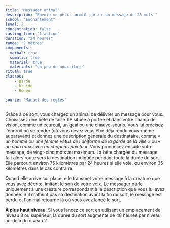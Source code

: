 ```yaml
---
title: "Messager animal"
description: "Envoie un petit animal porter un message de 25 mots."
school: "Enchantement"
level: 2
concentration: false
casting_time: "1 action"
duration: "24 heures"
range: "9 mètres"
components:
  verbal: true
  somatic: true
  material: true
  materials: "un peu de nourriture"
ritual: true
classes:
    - Barde
    - Druide
    - Rôdeur

source: "Manuel des règles"
---
```

Grâce à ce sort, vous chargez un animal de délivrer un message pour vous. Choisissez une bête de taille TP située à portée et dans votre champ de vision, comme un écureuil, un geai ou une chauve-souris. Vous lui précisez l'endroit où se rendre (où vous devez vous être déjà rendu vous-même auparavant) et donnez une description générale du destinataire, comme « _un homme ou une femme vêtus de l'uniforme de la garde de la ville_ » ou « _un nain roux avec un chapeau pointu_ ». Vous prononcez ensuite votre message, de vingt-cinq mots au maximum. La bête chargée du message fait alors route vers la destination indiquée pendant toute la durée du sort. Elle parcourt environ 75 kilomètres par 24 heures si elle vole, ou environ 35 kilomètres dans le cas contraire.

Quand elle arrive sur place, elle transmet votre message à la créature que vous avez décrite, imitant le son de votre voix. Le messager parle uniquement à une créature correspondant à la description que vous lui avez donnée. S'il n'atteint pas sa destination avant la fin du sort, le message est perdu et l'animal retourne là où vous avez lancé le sort.

**À plus haut niveau**. Si vous lancez ce sort en utilisant un emplacement de niveau 3 ou supérieur, la durée du sort augmente de 48 heures par niveau au-delà du niveau 2.
